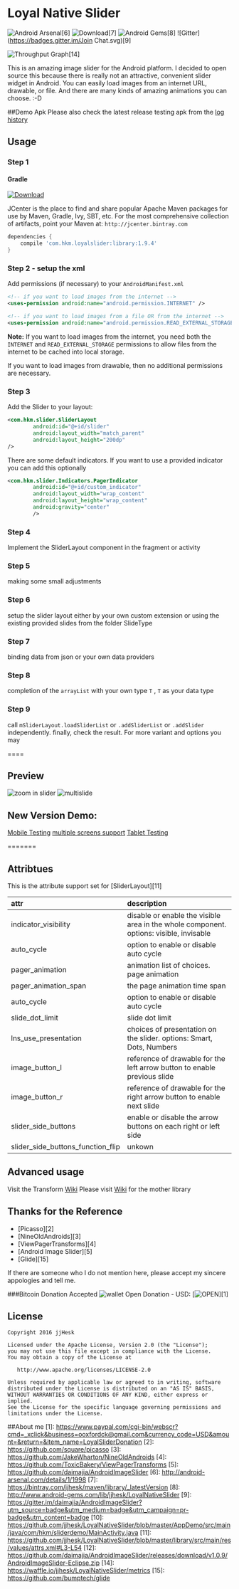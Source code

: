 # Loyal Native Slider
![Android Arsenal](https://img.shields.io/badge/Android%20Arsenal-Loyal%20Native%20Slider-brightgreen.svg?style=flat)[6]
![Download](https://api.bintray.com/packages/jjhesk/maven/library/images/download.svg)[7]
![Android Gems](http://www.android-gems.com/badge/jjhesk/LoyalNativeSlider.svg?branch=master)[8]
![Gitter](https://badges.gitter.im/Join Chat.svg)[9]

![Throughput Graph](https://graphs.waffle.io/jjhesk/LoyalNativeSlider/throughput.svg)[14]

This is an amazing image slider for the Android platform. I decided to open source this because there is really not an attractive, convenient slider widget in Android. You can easily load images from an internet URL, drawable, or file. And there are many kinds of amazing animations you can choose. :-D

##Demo Apk
Please also check the latest release testing apk from the [log history](loghistory.md)

## Usage
### Step 1
#### Gradle
[![Download](https://api.bintray.com/packages/jjhesk/maven/library/images/download.svg)](https://bintray.com/jjhesk/maven/library/_latestVersion)

JCenter is the place to find and share popular Apache Maven packages for use by Maven, Gradle, Ivy, SBT, etc.
For the most comprehensive collection of artifacts, point your Maven at: `http://jcenter.bintray.com`

```gradle
dependencies {
    compile 'com.hkm.loyalslider:library:1.9.4'
}
```

### Step 2 - setup the xml

Add permissions (if necessary) to your `AndroidManifest.xml`

```xml
<!-- if you want to load images from the internet -->
<uses-permission android:name="android.permission.INTERNET" />

<!-- if you want to load images from a file OR from the internet -->
<uses-permission android:name="android.permission.READ_EXTERNAL_STORAGE" />
```

**Note:** If you want to load images from the internet, you need both the `INTERNET` and `READ_EXTERNAL_STORAGE` permissions to allow files from the internet to be cached into local storage.

If you want to load images from drawable, then no additional permissions are necessary.

### Step 3

Add the Slider to your layout:

```xml
<com.hkm.slider.SliderLayout
        android:id="@+id/slider"
        android:layout_width="match_parent"
        android:layout_height="200dp"
/>
```

There are some default indicators. If you want to use a provided indicator you can add this optionally

```xml
<com.hkm.slider.Indicators.PagerIndicator
        android:id="@+id/custom_indicator"
        android:layout_width="wrap_content"
        android:layout_height="wrap_content"
        android:gravity="center"
        />
```

### Step 4
Implement the SliderLayout component in the fragment or activity

### Step 5
making some small adjustments

### Step 6
setup the slider layout either by your own custom extension or using the existing provided slides from the folder SlideType

### Step 7
binding data from json or your own data providers

### Step 8
completion of the `arrayList` with your own type `T` , `T` as your data type

### Step 9
call `mSliderLayout.loadSliderList` or `.addSliderList` or `.addSlider` independently. finally, check the result. For more variant and options you may

====

## Preview
![zoom in slider](http://i.giphy.com/tGjjsefxE8Cze.gif)
![multislide](http://i.giphy.com/NtCRzwkgbIupG.gif)


## New Version Demo:
[Mobile Testing](https://www.youtube.com/embed/s0pHZgyLeVo)
[multiple screens support](https://youtu.be/yXuMRDX6Cgk)
[Tablet Testing](https//www.youtube.com/embed/7P6lv662n-8)

=======
## Attribtues

This is the attribute support set for [SliderLayout][11]

| attr | description|
| :---- | :---- |
| indicator_visibility| disable or enable the visible area in the whole component. options: visible, invisable |
| auto_cycle| option to enable or disable auto cycle |
| pager_animation| animation list of choices. page animation |
| pager_animation_span| the page animation time span |
| auto_cycle| option to enable or disable auto cycle |
| slide_dot_limit| slide dot limit |
| lns_use_presentation| choices of presentation on the slider. options: Smart, Dots, Numbers |
| image_button_l| reference of drawable for the left arrow button to enable previous slide |
| image_button_r| reference of drawable for the right arrow button to enable next slide |
| slider_side_buttons| enable or disable the arrow buttons on each right or left side |
| slider_side_buttons_function_flip| unkown |


## Advanced usage
Visit the Transform [Wiki](https://github.com/jjhesk/LoyalNativeSlider/wiki)
Please visit [Wiki](https://github.com/daimajia/AndroidImageSlider/wiki) for the mother library

## Thanks for the Reference
- [Picasso][2]
- [NineOldAndroids][3]
- [ViewPagerTransforms][4]
- [Android Image Slider][5]
- [Glide][15]

If there are someone who I do not mention here, please accept my sincere appologies and tell me.

###Bitcoin Donation Accepted
![wallet](http://s32.postimg.org/sdd1oio1t/qrwallet.jpg)
Open Donation - USD: [![OPEN](http://i.imgur.com/wUWK6e1.jpg)][1]

License
--------

    Copyright 2016 jjHesk

    Licensed under the Apache License, Version 2.0 (the "License");
    you may not use this file except in compliance with the License.
    You may obtain a copy of the License at

       http://www.apache.org/licenses/LICENSE-2.0

    Unless required by applicable law or agreed to in writing, software
    distributed under the License is distributed on an "AS IS" BASIS,
    WITHOUT WARRANTIES OR CONDITIONS OF ANY KIND, either express or implied.
    See the License for the specific language governing permissions and
    limitations under the License.


##About me
[1]: https://www.paypal.com/cgi-bin/webscr?cmd=_xclick&business=ooxfordck@gmail.com&currency_code=USD&amount=&return=&item_name=LoyalSliderDonation
[2]: https://github.com/square/picasso
[3]: https://github.com/JakeWharton/NineOldAndroids
[4]: https://github.com/ToxicBakery/ViewPagerTransforms
[5]: https://github.com/daimajia/AndroidImageSlider
[6]: http://android-arsenal.com/details/1/1998
[7]: https://bintray.com/jjhesk/maven/library/_latestVersion
[8]: http://www.android-gems.com/lib/jjhesk/LoyalNativeSlider
[9]: https://gitter.im/daimajia/AndroidImageSlider?utm_source=badge&utm_medium=badge&utm_campaign=pr-badge&utm_content=badge
[10]: https://github.com/jjhesk/LoyalNativeSlider/blob/master/AppDemo/src/main/java/com/hkm/sliderdemo/MainActivity.java
[11]: https://github.com/jjhesk/LoyalNativeSlider/blob/master/library/src/main/res/values/attrs.xml#L3-L54
[12]: https://github.com/daimajia/AndroidImageSlider/releases/download/v1.0.9/AndroidImageSlider-Eclipse.zip
[14]: https://waffle.io/jjhesk/LoyalNativeSlider/metrics
[15]: https://github.com/bumptech/glide
